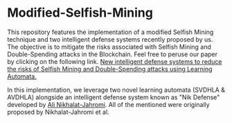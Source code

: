 # Modified-Selfish-Mining
This repository features the implementation of a modified Selfish Mining technique and two intelligent defense systems recently proposed by us. The objective is to mitigate the risks associated with Selfish Mining and Double-Spending attacks in the Blockchain.
Feel free to peruse our paper by clicking on the following link.
[New intelligent defense systems to reduce the risks of Selfish Mining and Double-Spending attacks using Learning Automata.](https://arxiv.org/pdf/2307.00529)

In this implementation, we leverage two novel learning automata (SVDHLA & AVDHLA) alongside an intelligent defense system known as "Nik Defense" developed by [Ali Nikhalat-Jahromi](https://github.com/AliNikhalat). All of the mentioned were originally proposed by Nikhalat-Jahromi et al. 

